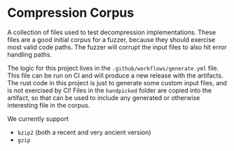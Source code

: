 # Compression Corpus

A collection of files used to test decompression implementations. These files are a good initial corpus for a fuzzer, because they should exercise most valid code paths. The fuzzer will corrupt the input files to also hit error handling paths. 

The logic for this project lives in the `.github/workflows/generate.yml` file. This file can be run on CI and will produce a new release with the artifacts. The rust code in this project is just to generate some custom input files, and is not exercised by CI! Files in the `handpicked` folder are copied into the artifact, so that can be used to include any generated or otherwise interesting file in the corpus. 

We currently support

- `bzip2` (both a recent and very ancient version)
- `gzip`
